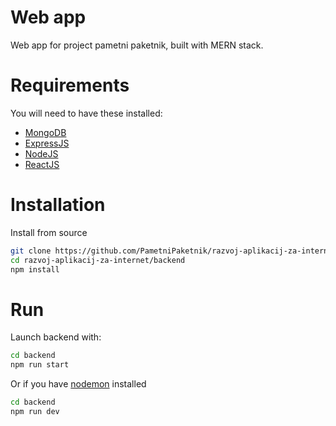 # Web app

Web app for project pametni paketnik, built with MERN stack.

# Requirements

You will need to have these installed:
- <a href="https://www.mongodb.com/">MongoDB</a>
- <a href="https://expressjs.com/">ExpressJS</a>
- <a href="https://nodejs.org/en">NodeJS</a>
- <a href="https://react.dev/">ReactJS</a>

# Installation

Install from source
```bash
git clone https://github.com/PametniPaketnik/razvoj-aplikacij-za-internet
cd razvoj-aplikacij-za-internet/backend
npm install
```

# Run

Launch backend with:
```bash
cd backend
npm run start
```

Or if you have <a href="https://www.npmjs.com/package/nodemon">nodemon</a> installed
```bash
cd backend
npm run dev
```
